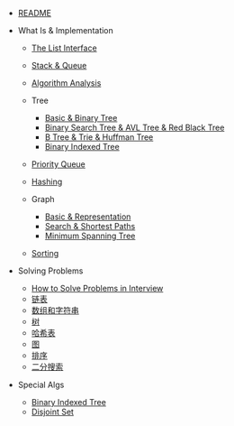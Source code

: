 - [README](README.md)

- What Is & Implementation

  - [The List Interface](1.%20the%20List%20interface.md)

  - [Stack & Queue](2.%20Stack%20&%20Queue.md)

  - [Algorithm Analysis](3.%20Algorithms%20Analysis.md)

  - Tree
    - [Basic & Binary Tree](5.%20Tree%20part%201.md)
    - [Binary Search Tree & AVL Tree & Red Black Tree](6.%20Tree%20part%202.md)
    - [B Tree & Trie & Huffman Tree](7.%20Tree%20part%203.md)
    - [Binary Indexed Tree](binary-indexed-tree.md)
  - [Priority Queue](8.%20Priority%20Queue.md)
  - [Hashing](9.%20Hashing.md)
  - Graph
    - [Basic & Representation](10.%20Graph%20part%201.md)
    - [Search & Shortest Paths](11.%20Graph%20part%202.md)
    - [Minimum Spanning Tree](12.%20Graph%20part%203.md)
  - [Sorting](13.%20Sorting.md)

- Solving Problems

  - [How to Solve Problems in Interview](s0-HowToSolve.md)
  - [链表](s1-linkedList.md)
  - [数组和字符串](s2-array.md)
  - [树](s3-tree.md)
  - [哈希表](s4-hashing.md)
  - [图](s5-graph.md)
  - [排序](s6-sorting.md)
  - [二分搜索](s7-binarySearch.md)

- Special Algs

  - [Binary Indexed Tree](t1-binary-indexed-tree.md)
  - [Disjoint Set](t2-disjoint-set.md)
